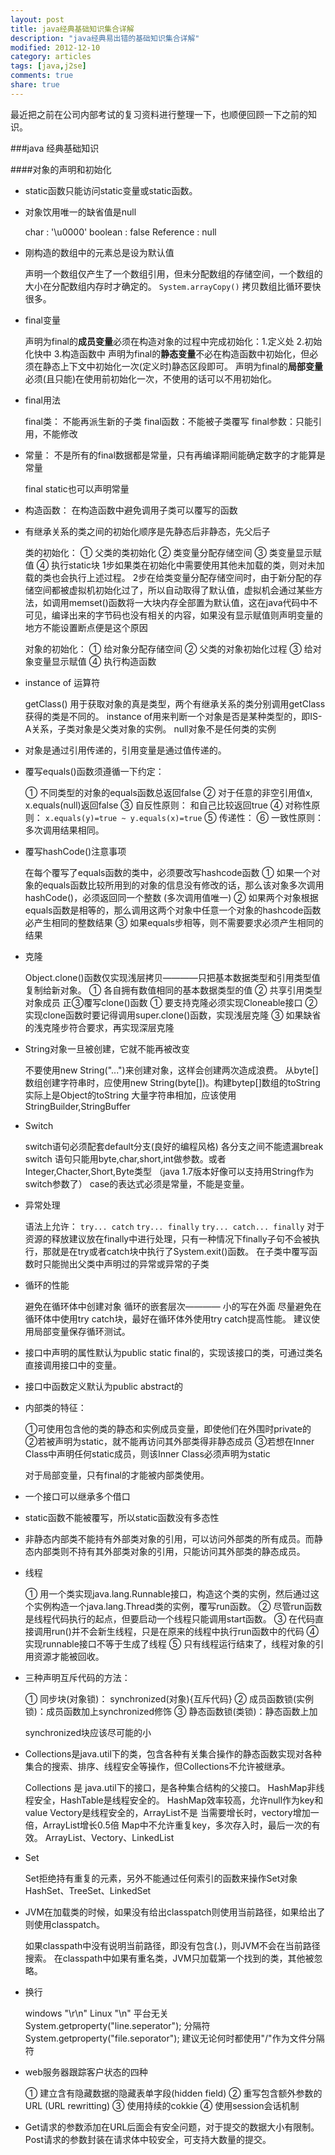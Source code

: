 ```yaml
---
layout: post
title: java经典基础知识集合详解
description: "java经典易出错的基础知识集合详解"
modified: 2012-12-10
category: articles
tags: [java,j2se]
comments: true
share: true
---
```


最近把之前在公司内部考试的复习资料进行整理一下，也顺便回顾一下之前的知识。

###java 经典基础知识

####对象的声明和初始化

* static函数只能访问static变量或static函数。
* 对象饮用唯一的缺省值是null
	
	char : '\u0000'
	boolean : false
	Reference : null
* 刚构造的数组中的元素总是设为默认值
	
	声明一个数组仅产生了一个数组引用，但未分配数组的存储空间，一个数组的大小在分配数组内存时才确定的。
	`System.arrayCopy()` 拷贝数组比循环要快很多。
* final变量
	
	声明为final的**成员变量**必须在构造对象的过程中完成初始化：1.定义处 2.初始化快中 3.构造函数中
	声明为final的**静态变量**不必在构造函数中初始化，但必须在静态上下文中初始化一次(定义时)静态区段即可。
	声明为final的**局部变量**必须(且只能)在使用前初始化一次，不使用的话可以不用初始化。
* final用法
	
	final类： 不能再派生新的子类
	final函数：不能被子类覆写
	final参数：只能引用，不能修改
* 常量： 不是所有的final数据都是常量，只有再编译期间能确定数字的才能算是常量
	
	final static也可以声明常量
* 构造函数： 在构造函数中避免调用子类可以覆写的函数
* 有继承关系的类之间的初始化顺序是先静态后非静态，先父后子
	
	类的初始化：
	① 父类的类初始化 
	② 类变量分配存储空间
	③ 类变量显示赋值
	④ 执行static块
	1步如果类在初始化中需要使用其他未加载的类，则对未加载的类也会执行上述过程。
 	2步在给类变量分配存储空间时，由于新分配的存储空间都被虚拟机初始化过了，所以自动取得了默认值，虚拟机会通过某些方法，如调用memset()函数将一大块内存全部置为默认值，这在java代码中不可见，编译出来的字节码也没有相关的内容，如果没有显示赋值则声明变量的地方不能设置断点便是这个原因

 	对象的初始化：
 	① 给对象分配存储空间
 	② 父类的对象初始化过程
 	③ 给对象变量显示赋值
 	④ 执行构造函数

* instance of 运算符

	getClass() 用于获取对象的真是类型，两个有继承关系的类分别调用getClass获得的类是不同的。
	instance of用来判断一个对象是否是某种类型的，即IS-A关系，子类对象是父类对象的实例。
	null对象不是任何类的实例

* 对象是通过引用传递的，引用变量是通过值传递的。
* 覆写equals()函数须遵循一下约定：

	① 不同类型的对象的equals函数总返回false
	② 对于任意的非空引用值x, x.equals(null)返回false
	③ 自反性原则： 和自己比较返回true
	④ 对称性原则： `x.equals(y)=true ~ y.equals(x)=true`
	⑤ 传递性： 
	⑥ 一致性原则：多次调用结果相同。
* 覆写hashCode()注意事项

	在每个覆写了equals函数的类中，必须要改写hashcode函数
	① 如果一个对象的equals函数比较所用到的对象的信息没有修改的话，那么该对象多次调用hashCode()，必须返回同一个整数  (多次调用值唯一)
	② 如果两个对象根据equals函数是相等的，那么调用这两个对象中任意一个对象的hashcode函数必产生相同的整数结果
	③ 如果equals步相等，则不需要要求必须产生相同的结果
* 克隆

	Object.clone()函数仅实现浅层拷贝————只把基本数据类型和引用类型值复制给新对象。
		① 各自拥有数值相同的基本数据类型的值
		② 共享引用类型对象成员
	正③覆写clone()函数
		① 要支持克隆必须实现Cloneable接口
		② 实现clone函数时要记得调用super.clone()函数，实现浅层克隆
		③ 如果缺省的浅克隆步符合要求，再实现深层克隆

* String对象一旦被创建，它就不能再被改变

	不要使用new String("...")来创建对象，这样会创建两次造成浪费。
	从byte[]数组创建字符串时，应使用new String(byte[])。构建bytep[]数组的toString实际上是Object的toString
	大量字符串相加，应该使用StringBuilder,StringBuffer

* Switch 

	switch语句必须配套default分支(良好的编程风格)
	各分支之间不能遗漏break
	switch 语句只能用byte,char,short,int做参数。或者Integer,Chacter,Short,Byte类型  （java 1.7版本好像可以支持用String作为switch参数了）
	case的表达式必须是常量，不能是变量。

* 异常处理

	语法上允许：
		`try... catch`
		`try... finally`
		`try... catch... finally`
	对于资源的释放建议放在finally中进行处理，只有一种情况下finally子句不会被执行，那就是在try或者catch块中执行了System.exit()函数。
	在子类中覆写函数时只能抛出父类中声明过的异常或异常的子类

* 循环的性能

	避免在循环体中创建对象
	循环的嵌套层次———— 小的写在外面
	尽量避免在循环体中使用try catch块，最好在循环体外使用try catch提高性能。
	建议使用局部变量保存循环测试。

* 接口中声明的属性默认为public static final的，实现该接口的类，可通过类名直接调用接口中的变量。
* 接口中函数定义默认为public abstract的
* 内部类的特征：

	①可使用包含他的类的静态和实例成员变量，即使他们在外围时private的
	②若被声明为static，就不能再访问其外部类得非静态成员
	③若想在Inner Class中声明任何static成员，则该Inner Class必须声明为static

	对于局部变量，只有final的才能被内部类使用。

* 一个接口可以继承多个借口
* static函数不能被覆写，所以static函数没有多态性
* 非静态内部类不能持有外部类对象的引用，可以访问外部类的所有成员。而静态内部类则不持有其外部类对象的引用，只能访问其外部类的静态成员。
* 线程

	① 用一个类实现java.lang.Runnable接口，构造这个类的实例，然后通过这个实例构造一个java.lang.Thread类的实例，覆写run函数。
	② 尽管run函数是线程代码执行的起点，但要启动一个线程只能调用start函数。
	③ 在代码直接调用run()并不会新生线程，只是在原来的线程中执行run函数中的代码
	④ 实现runnable接口不等于生成了线程
	⑤ 只有线程运行结束了，线程对象的引用资源才能被回收。

* 三种声明互斥代码的方法：

	① 同步块(对象锁)： synchronized(对象){互斥代码}
	② 成员函数锁(实例锁)：成员函数加上synchronized修饰
	③ 静态函数锁(类锁)：静态函数上加

	synchronized块应该尽可能的小

* Collections是java.util下的类，包含各种有关集合操作的静态函数实现对各种集合的搜索、排序、线程安全等操作，但Collections不允许被继承。

	Collections 是 java.util下的接口，是各种集合结构的父接口。
	HashMap非线程安全，HashTable是线程安全的。 HashMap效率较高，允许null作为key和value
	Vectory是线程安全的，ArrayList不是
	当需要增长时，vectory增加一倍，ArrayList增长0.5倍
	Map中不允许重复key，多次存入时，最后一次的有效。
	ArrayList、Vectory、LinkedList

* Set

	Set拒绝持有重复的元素，另外不能通过任何索引的函数来操作Set对象
	HashSet、TreeSet、LinkedSet

* JVM在加载类的时候，如果没有给出classpatch则使用当前路径，如果给出了则使用classpatch。

	如果classpath中没有说明当前路径，即没有包含(.)，则JVM不会在当前路径搜索。
	在classpath中如果有重名类，JVM只加载第一个找到的类，其他被忽略。

* 换行

	windows "\r\n" Linux "\n"
	平台无关 System.getproperty("line.seperator");
	分隔符  System.getproperty("file.seporator");
	建议无论何时都使用"/"作为文件分隔符

* web服务器跟踪客户状态的四种

	① 建立含有隐藏数据的隐藏表单字段(hidden field)
	② 重写包含额外参数的URL (URL rewritting)
	③ 使用持续的cokkie
	④ 使用session会话机制

* Get请求的参数添加在URL后面会有安全问题，对于提交的数据大小有限制。Post请求的参数封装在请求体中较安全，可支持大数量的提交。 
















	








